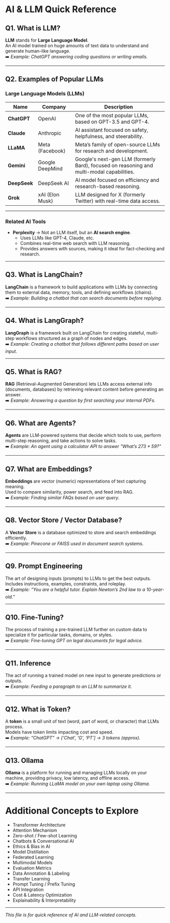 # AI & LLM Quick Reference

## Q1. What is LLM?  
**LLM** stands for **Large Language Model**.  
An AI model trained on huge amounts of text data to understand and generate human-like language.  
➡️ *Example: ChatGPT answering coding questions or writing emails.*

---

## Q2. Examples of Popular LLMs

### Large Language Models (LLMs)

| Name        | Company      | Description |
|------------|-------------|-------------|
| **ChatGPT** | OpenAI | One of the most popular LLMs, based on GPT-3.5 and GPT-4. |
| **Claude** | Anthropic | AI assistant focused on safety, helpfulness, and steerability. |
| **LLaMA** | Meta (Facebook) | Meta’s family of open-source LLMs for research and development. |
| **Gemini** | Google DeepMind | Google's next-gen LLM (formerly Bard), focused on reasoning and multi-modal capabilities. |
| **DeepSeek** | DeepSeek AI | AI model focused on efficiency and research-based reasoning. |
| **Grok** | xAI (Elon Musk) | LLM designed for X (formerly Twitter) with real-time data access. |

---

### Related AI Tools

- **Perplexity** → Not an LLM itself, but an **AI search engine**.  
  - Uses LLMs like GPT-4, Claude, etc.  
  - Combines real-time web search with LLM reasoning.  
  - Provides answers with sources, making it ideal for fact-checking and research.

---

## Q3. What is LangChain?  
**LangChain** is a framework to build applications with LLMs by connecting them to external data, memory, tools, and defining workflows (chains).  
➡️ *Example: Building a chatbot that can search documents before replying.*

---

## Q4. What is LangGraph?  
**LangGraph** is a framework built on LangChain for creating stateful, multi-step workflows structured as a graph of nodes and edges.  
➡️ *Example: Creating a chatbot that follows different paths based on user input.*

---

## Q5. What is RAG?  
**RAG** (Retrieval-Augmented Generation) lets LLMs access external info (documents, databases) by retrieving relevant content before generating an answer.  
➡️ *Example: Answering a question by first searching your internal PDFs.*

---

## Q6. What are Agents?  
**Agents** are LLM-powered systems that decide which tools to use, perform multi-step reasoning, and take actions to solve tasks.  
➡️ *Example: An agent using a calculator API to answer "What’s 273 * 59?"*

---

## Q7. What are Embeddings?  
**Embeddings** are vector (numeric) representations of text capturing meaning.  
Used to compare similarity, power search, and feed into RAG.  
➡️ *Example: Finding similar FAQs based on user query.*

---

## Q8. Vector Store / Vector Database?  
A **Vector Store** is a database optimized to store and search embeddings efficiently.  
➡️ *Example: Pinecone or FAISS used in document search systems.*

---

## Q9. Prompt Engineering  
The art of designing inputs (prompts) to LLMs to get the best outputs.  
Includes instructions, examples, constraints, and roleplay.  
➡️ *Example: “You are a helpful tutor. Explain Newton’s 2nd law to a 10-year-old.”*

---

## Q10. Fine-Tuning?  
The process of training a pre-trained LLM further on custom data to specialize it for particular tasks, domains, or styles.  
➡️ *Example: Fine-tuning GPT on legal documents for legal advice.*

---

## Q11. Inference  
The act of running a trained model on new input to generate predictions or outputs.  
➡️ *Example: Feeding a paragraph to an LLM to summarize it.*

---

## Q12. What is Token?  
A **token** is a small unit of text (word, part of word, or character) that LLMs process.  
Models have token limits impacting cost and speed.  
➡️ *Example: “ChatGPT” → [‘Chat’, ‘G’, ‘PT’] → 3 tokens (approx).*

---

## Q13. Ollama  
**Ollama** is a platform for running and managing LLMs locally on your machine, providing privacy, low latency, and offline access.  
➡️ *Example: Running LLaMA model on your own laptop using Ollama.*

---

# Additional Concepts to Explore  
- Transformer Architecture  
- Attention Mechanism  
- Zero-shot / Few-shot Learning  
- Chatbots & Conversational AI  
- Ethics & Bias in AI  
- Model Distillation  
- Federated Learning  
- Multimodal Models  
- Evaluation Metrics  
- Data Annotation & Labeling  
- Transfer Learning  
- Prompt Tuning / Prefix Tuning  
- API Integration  
- Cost & Latency Optimization  
- Explainability & Interpretability  

---

*This file is for quick reference of AI and LLM-related concepts.*
